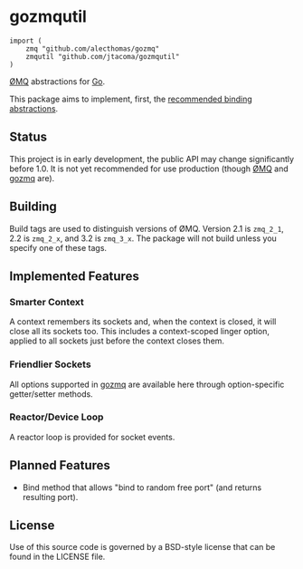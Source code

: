 # gozmqutil

    import (
        zmq "github.com/alecthomas/gozmq"
        zmqutil "github.com/jtacoma/gozmqutil"
    )

[ØMQ](http://www.zeromq.org) abstractions for [Go](http://golang.org).

This package aims to implement, first, the [recommended binding abstractions](http://www.zeromq.org/topics:binding-abstractions).

## Status

This project is in early development, the public API may change significantly before 1.0.  It is not yet recommended for use production (though [ØMQ](http://www.zeromq.org) and [gozmq](https://github.com/alecthomas/gozmq) are).

## Building

Build tags are used to distinguish versions of ØMQ.  Version 2.1 is `zmq_2_1`, 2.2 is `zmq_2_x`, and 3.2 is `zmq_3_x`.  The package will not build unless you specify one of these tags.

## Implemented Features

### Smarter Context

A context remembers its sockets and, when the context is closed, it will close all its sockets too.  This includes a context-scoped linger option, applied to all sockets just before the context closes them.

### Friendlier Sockets

All options supported in [gozmq](https://github.com/alecthomas/gozmq) are available here through option-specific getter/setter methods.

### Reactor/Device Loop

A reactor loop is provided for socket events.

## Planned Features

* Bind method that allows "bind to random free port" (and returns resulting port).

## License

Use of this source code is governed by a BSD-style license that can be found in the LICENSE file.
